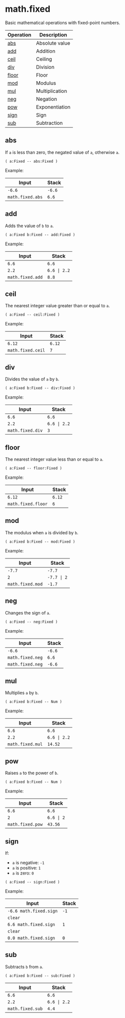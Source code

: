 # math.fixed

<!-- eval: import math.fixed -->

Basic mathematical operations with fixed-point numbers.

<!-- index -->

| Operation               | Description
|-------------------------|-----------------------
| [abs](#abs)             | Absolute value
| [add](#add)             | Addition
| [ceil](#ceil)           | Ceiling
| [div](#div)             | Division
| [floor](#floor)         | Floor
| [mod](#mod)             | Modulus
| [mul](#mul)             | Multiplication
| [neg](#neg)             | Negation
| [pow](#pow)             | Exponentiation
| [sign](#sign)           | Sign
| [sub](#sub)             | Subtraction


## abs

If `a` is less than zero, the negated value of `a`, otherwise `a`.

    ( a:Fixed -- abs:Fixed )

Example:

<!-- test: abs -->

| Input            | Stack
|------------------|-------------
| `-6.6`           | `-6.6`
| `math.fixed.abs` | `6.6`


## add

Adds the value of `b` to `a`.

    ( a:Fixed b:Fixed -- add:Fixed )

Example:

<!-- test: add -->

| Input            | Stack
|------------------|-------------
| `6.6`            | `6.6`
| `2.2`            | `6.6 \| 2.2`
| `math.fixed.add` | `8.8`


## ceil

The nearest integer value greater than or equal to `a`.

    ( a:Fixed -- ceil:Fixed )

Example:

<!-- test: ceil -->

| Input             | Stack
|-------------------|-------------
| `6.12`            | `6.12`
| `math.fixed.ceil` | `7`


## div

Divides the value of `a` by `b`.

    ( a:Fixed b:Fixed -- div:Fixed )

Example:

<!-- test: div -->

| Input            | Stack
|------------------|-------------
| `6.6`            | `6.6`
| `2.2`            | `6.6 \| 2.2`
| `math.fixed.div` | `3`


## floor

The nearest integer value less than or equal to `a`.

    ( a:Fixed -- floor:Fixed )

Example:

<!-- test: floor -->

| Input              | Stack
|--------------------|-------------
| `6.12`             | `6.12`
| `math.fixed.floor` | `6`


## mod

The modulus when `a` is divided by `b`.

    ( a:Fixed b:Fixed -- mod:Fixed )

Example:

<!-- test: mod -->

| Input            | Stack
|------------------|-------------
| `-7.7`           | `-7.7`
| `2`              | `-7.7 \| 2`
| `math.fixed.mod` | `-1.7`


## neg

Changes the sign of `a`.

    ( a:Fixed -- neg:Fixed )

Example:

<!-- test: neg -->

| Input            | Stack
|------------------|-------------
| `-6.6`           | `-6.6`
| `math.fixed.neg` | `6.6`
| `math.fixed.neg` | `-6.6`


## mul

Multiplies `a` by `b`.

    ( a:Fixed b:Fixed -- Num )

Example:

<!-- test: mul -->

| Input            | Stack
|------------------|-------------
| `6.6`            | `6.6`
| `2.2`            | `6.6 \| 2.2`
| `math.fixed.mul` | `14.52`


## pow

Raises `a` to the power of `b`.

    ( a:Fixed b:Fixed -- Num )

Example:

<!-- test: pow -->

| Input            | Stack
|------------------|-------------
| `6.6`            | `6.6`
| `2`              | `6.6 \| 2`
| `math.fixed.pow` | `43.56`


## sign

If:

* `a` is negative: `-1`
* `a` is positive: `1`
* `a` is zero: `0`

```
( a:Fixed -- sign:Fixed )
```

Example:

<!-- test: sign -->

| Input                  | Stack
|------------------------|-------------
| `-6.6 math.fixed.sign` | `-1`
| `clear`                |
| `6.6 math.fixed.sign`  | `1`
| `clear`                |
| `0.0 math.fixed.sign`  | `0`


## sub

Subtracts `b` from `a`.

    ( a:Fixed b:Fixed -- sub:Fixed )

<!-- test: sub -->

| Input            | Stack
|------------------|-------------
| `6.6`            | `6.6`
| `2.2`            | `6.6 \| 2.2`
| `math.fixed.sub` | `4.4`